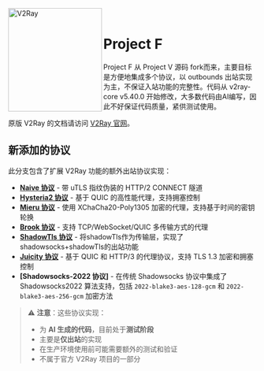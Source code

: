 <div>
  <img width="190" height="210" align="left" src="https://raw.githubusercontent.com/v2fly/v2fly-github-io/master/docs/.vuepress/public/readme-logo.png" alt="V2Ray"/>
  <br>
  <h1>Project F</h1>
  <p>Project F 从 Project V 源码 fork而来，主要目标是方便地集成多个协议，以 outbounds 出站实现为主，不保证入站功能的完整性。代码从 v2ray-core v5.40.0 开始修改，大多数代码由AI编写，因此不好保证代码质量，紧供测试使用。</p>
</div>

原版 V2Ray 的文档请访问 [V2Ray 官网](https://www.v2fly.org)。

## 新添加的协议

此分支包含了扩展 V2Ray 功能的额外出站协议实现：

- **[Naive 协议](NAIVE_ENHANCEMENT_SUMMARY.md)** - 带 uTLS 指纹伪装的 HTTP/2 CONNECT 隧道
- **[Hysteria2 协议](HYSTERIA2_IMPLEMENTATION_SUMMARY.md)** - 基于 QUIC 的高性能代理，支持拥塞控制
- **[Mieru 协议](MIERU_IMPLEMENTATION_SUMMARY.md)** - 使用 XChaCha20-Poly1305 加密的代理，支持基于时间的密钥轮换
- **[Brook 协议](BROOK_IMPLEMENTATION_SUMMARY.md)** - 支持 TCP/WebSocket/QUIC 多传输方式的代理
- **[ShadowTls 协议](SHADOWTLS_IMPLEMENTATION_SUMMARY.md)** - 将shadowTls作为传输层，实现了shadowsocks+shadowTls的出站功能
- **[Juicity 协议](JUICITY_IMPLEMENTATION_SUMMARY.md)** - 基于 QUIC 和 HTTP/3 的代理协议，支持 TLS 1.3 加密和拥塞控制
- **[Shadowsocks-2022 协议]** - 在传统 Shadowsocks 协议中集成了 Shadowsocks2022 算法支持，包括 `2022-blake3-aes-128-gcm` 和 `2022-blake3-aes-256-gcm` 加密方法

> ⚠️ **注意**：这些协议实现：
> - 为 **AI 生成的代码**，目前处于**测试阶段**
> - 主要是**仅出站**的实现
> - 在生产环境使用前可能需要额外的测试和验证
> - 不属于官方 V2Ray 项目的一部分

